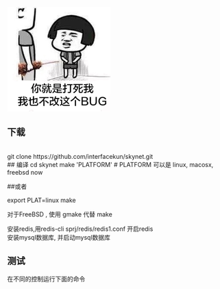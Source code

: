 
![coder farmer](https://raw.githubusercontent.com/interfacekun/skynet/master/img/manong.jpg "0. 0")


## 下载
<br>
git clone https://github.com/interfacekun/skynet.git
<br>
## 编译
cd skynet
make 'PLATFORM'  # PLATFORM 可以是 linux, macosx, freebsd now

##或者

export PLAT=linux
make

对于FreeBSD , 使用 gmake 代替 make <br>

安装redis,用redis-cli sprj/redis/redis1.conf 开启redis<br>
安装mysql数据库, 并启动mysql数据库<br>



## 测试
在不同的控制运行下面的命令
 	

